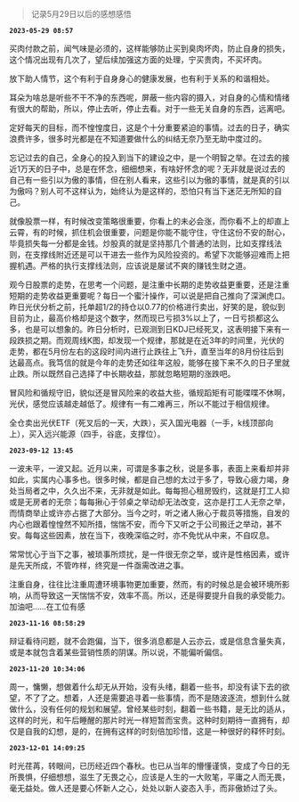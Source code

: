 > 记录5月29日以后的感想感悟

**`2023-05-29 08:57`**

买肉付款之前，闻气味是必须的，这样能够防止买到臭肉坏肉，防止自身的损失，这个情况出现有几次了，望后续加强这方面的处理，宁买贵肉，不买坏肉。

放下助人情节，这个有利于自身身心的健康发展，也有利于关系的和谐相处。

耳朵为啥总是听些不干不净的东西呢，屏蔽一些内容的摄入，对自身的心情和情绪有很大的帮助，所以，停止去听，停止去看。对于一些无关自身的东西，远离吧。

定好每天的目标，而不惶惶度日，这是个十分重要紧迫的事情。过去的日子，确实浪费许多，很多时光都是在不知道要做什么的纠结无奈乃至无助中度过的。

忘记过去的自己，全身心的投入到当下的建设之中，是一个明智之举。在过去的接近1万天的日子中，总是在怀念，细细想来，有啥好怀念的呢？无非就是说过去的自己有一些引以为傲的事情，但在别人看来，这些引以为傲的事情，就是真的引以为傲吗？别人可不这样认为，始终认为是这样的，恐怕只有当下迷茫无所知的自己。

就像股票一样，有时候改变策略很重要，你看上的未必会涨，而你看不上的却直上云霄，有的时候，抓住机会很重要，问题是你能不能守住，守住这份不安的耐心，毕竟损失每一分都是金钱。炒股真的就是坚持那几个普通的法则，比如支撑线法则，在支撑线附近还是可以干进去一些作为风险投资的。希望下次能够迎难而上把握机遇。严格的执行支撑线法则，应该说是屡试不爽的赚钱生财之道。

观今日股票的走势，在思考一个问题，是注重中长期的走势收益更重要，还是注重短期的走势收益更重要呢？每日一个蜜汁操作，可以说是把自己推向了深渊虎口。昨日光伏分析之前，托单超1/2的持仓以0.77的价格进行卖出，好笑的是，貌似到目前为止，最高价格却是这个数字，然而现已亏损3%以上了，一日亏损都这么多，也是可以想象的。昨日分析时，已观测到日KDJ已经死叉，这表明接下来有一段跌损之期。而观周线K图，却发现一个规律，那就是在近3年的时间里，光伏的走势，都在5月份左右的这段时间内进行止跌往上飞升，直至当年的8月份往后到达最高点。我笃信的就是今年的走势还如往年这般，能够在接下来不久的日子里就止跌。所以既然自己选择了中长期收益，那就忽略短期的涨跌吧。

冒风险和循规守旧，貌似还是冒风险来的收益大些，循规蹈矩有可能喋喋不休啊，光伏，感觉应该越走越低了。规律有一有二难再三，所以不能过于相信规律。

全仓卖出光伏ETF（死叉后的一天，大跌），买入国光电器（一手，k线顶部向上），买入远兴能源（四手，谷底，支撑位）。

**`2023-09-12 13:45`**

一波未平，一波又起。近月以来，可谓是多事之秋，说是多事，表面上来看却并非如此，实属内心事多也。很多时候，都是自己想的太过于多了，导致心疲力竭，身处当局者之中，久久出不来，无非就是如此。每每担心租房毁约，这就是打工人抑或是无房者的无奈；每每揪心于邻桌之举动却无法改变，这亦是打工人无奈之举，而情商举止或许亦占据了大部分。当今之时，听之诸人揪心于裁员等措施，自发的内心也跟着惶惶然不知所措，惴惴不安，而今下又听之于公司搬迁之举动，甚不安。每每这些因素，放在当下，夜晚深临之时，亦不免忧从中来，不自叹息。

常常忧心于当下之事，被琐事所烦扰，是一件很无奈之举，或许是性格因素，或许是先天所成，不管咋样，终究是一件亟需改进之事。

注重自身，往往比注重周遭环境事物更加重要，然而，有的时候总是会被环境所影响，从而导致这一天惴惴不安，效率不高。所以，还是得要提升自我的承受能力。加油吧……在工位有感

**`2023-11-16 08:58:29`**

辩证看待问题，就不会跑偏，当下，很多消息都是人云亦云，或是信息含量失真，或是本就包含着某些营销性质的阴谋。所以说，不能偏听偏信。

**`2023-11-20 10:34:06`**

周一，慵懒，想做着什么却无从开始，没有头绪，翻着一些书，却没有读下去的欲望，不了了之。想着，人还是需要追寻着一些事情，而不是随波逐流，想到什么就做什么，没有任何的规划和展望。曾经某些时刻，翻着一些书籍，是无比的适从，这样的时光，和午后睡醒的那片时光一样短暂而宝贵。这种时刻期待一直拥有，却仅是自我的幻想，是的，在拥有这样的时刻倍加珍惜，这是一种很好的释怀时刻。

**`2023-12-01 14:09:25`**

时光荏苒，转眼间，已历经近四个春秋。也已从当年的懵懂谨慎，变成了今日的无所畏惧，仔细想想，滋生了无畏之心，应该是人生的一大败笔，平庸之人而无畏，毫无益处。做人还是要心怀新人之心，处处以新人姿态入手，而非傲娇过了头。